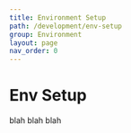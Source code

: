 ```yaml
---
title: Environment Setup
path: /development/env-setup
group: Environment
layout: page
nav_order: 0
---
```

# Env Setup
blah blah blah